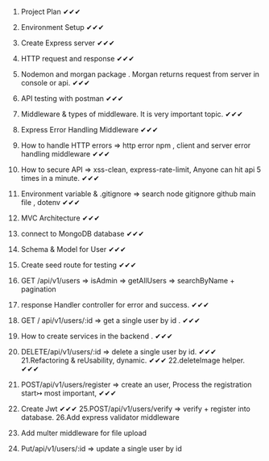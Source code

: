 1. Project Plan ✔✔✔
2. Environment Setup ✔✔✔
3. Create Express server ✔✔✔
4. HTTP request and response ✔✔✔
5. Nodemon and morgan package . Morgan returns request from server in console or api. ✔✔✔
6. API testing with postman ✔✔✔
7. Middleware & types of middleware. It is very important topic.  ✔✔✔

8. Express Error Handling Middleware ✔✔✔

9. How to handle HTTP errors => http error npm , client and server error handling middleware ✔✔✔

10. How to secure API => xss-clean, express-rate-limit, Anyone can hit api 5 times in a minute. ✔✔✔

11. Environment variable & .gitignore => search node gitignore github main file , dotenv  ✔✔✔

12. MVC Architecture ✔✔✔
13. connect to MongoDB database ✔✔✔

14. Schema & Model for User  ✔✔✔
15. Create seed route for testing ✔✔✔
16. GET /api/v1/users => isAdmin => getAllUsers => searchByName + pagination

17. response Handler controller for error and success. ✔✔✔

18. GET / api/v1/users/:id => get a single user by id . ✔✔✔
19. How to create services in the backend . ✔✔✔
20. DELETE/api/v1/users/:id => delete a single user by id. ✔✔✔
21.Refactoring & reUsability, dynamic. ✔✔✔
22.deleteImage helper. ✔✔✔

23. POST/api/v1/users/register => create an user, Process the registration start↣ most important, ✔✔✔
24. Create Jwt ✔✔✔
25.POST/api/v1/users/verify => verify + register into database.
26.Add express validator middleware
27. Add multer middleware for file upload
28. Put/api/v1/users/:id => update a single user by id
